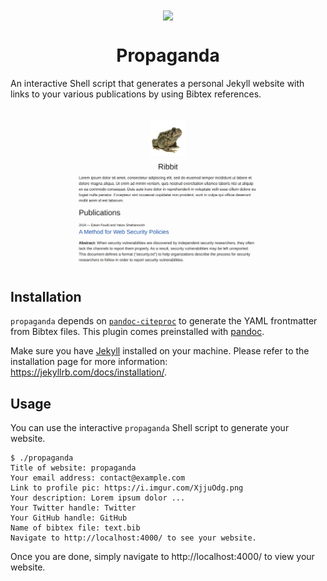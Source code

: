 <div align="center">
<img align="center" src="https://user-images.githubusercontent.com/18099289/60742609-54d56180-9f6e-11e9-9c5a-3e0009b7c707.png" height="200">
</div>
<h1 align="center">Propaganda</h1>


An interactive Shell script that generates a personal Jekyll website with links to your various publications by using Bibtex references.

![](propaganda.png)

## Installation

`propaganda` depends on [`pandoc-citeproc`](https://github.com/jgm/pandoc-citeproc) to generate the YAML frontmatter from Bibtex files. This plugin comes preinstalled with [pandoc](https://pandoc.org/).

Make sure you have [Jekyll](https://jekyllrb.com/) installed on your machine. Please refer to the installation page for more information: https://jekyllrb.com/docs/installation/.

## Usage

You can use the interactive `propaganda` Shell script to generate your website.

```
$ ./propaganda 
Title of website: propaganda
Your email address: contact@example.com
Link to profile pic: https://i.imgur.com/XjjuOdg.png
Your description: Lorem ipsum dolor ...
Your Twitter handle: Twitter
Your GitHub handle: GitHub
Name of bibtex file: text.bib
Navigate to http://localhost:4000/ to see your website.
```

Once you are done, simply navigate to http://localhost:4000/ to view your website.
